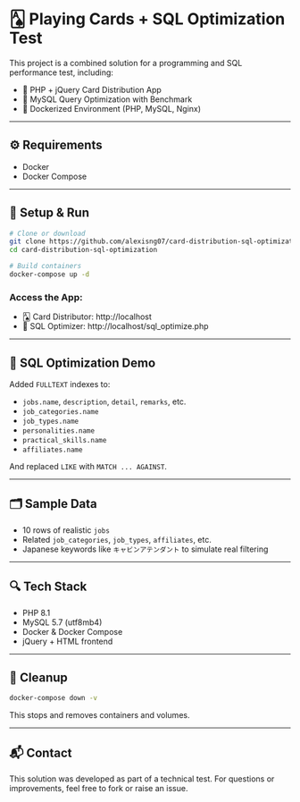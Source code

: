 # 🂡 Playing Cards + SQL Optimization Test

This project is a combined solution for a programming and SQL performance test, including:

- 🎴 PHP + jQuery Card Distribution App
- 🐬 MySQL Query Optimization with Benchmark
- 🐳 Dockerized Environment (PHP, MySQL, Nginx)

---

## ⚙️ Requirements

- Docker
- Docker Compose

---

## 🚀 Setup & Run

```bash
# Clone or download
git clone https://github.com/alexisng07/card-distribution-sql-optimization.git
cd card-distribution-sql-optimization

# Build containers
docker-compose up -d
```

### Access the App:

- 🂡 Card Distributor: http://localhost
- 🧪 SQL Optimizer: http://localhost/sql_optimize.php

---

## 🧪 SQL Optimization Demo

Added `FULLTEXT` indexes to:
- `jobs.name`, `description`, `detail`, `remarks`, etc.
- `job_categories.name`
- `job_types.name`
- `personalities.name`
- `practical_skills.name`
- `affiliates.name`

And replaced `LIKE` with `MATCH ... AGAINST`.

---

## 🗂 Sample Data

- 10 rows of realistic `jobs`
- Related `job_categories`, `job_types`, `affiliates`, etc.
- Japanese keywords like `キャビンアテンダント` to simulate real filtering

---

## 🔍 Tech Stack

- PHP 8.1
- MySQL 5.7 (utf8mb4)
- Docker & Docker Compose
- jQuery + HTML frontend

---

## 🧹 Cleanup

```bash
docker-compose down -v
```

This stops and removes containers and volumes.

---

## 📬 Contact

This solution was developed as part of a technical test. For questions or improvements, feel free to fork or raise an issue.
